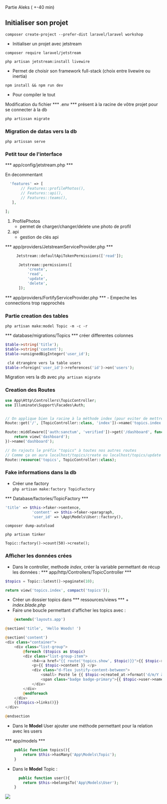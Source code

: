Partie Aleks ( +-40 min)

## Initialiser son projet

```composer create-project --prefer-dist laravel/laravel workshop```


- Initialiser un projet avec jetstream

``composer require laravel/jetstream``

``php artisan jetstream:install livewire``
- Permet de choisir son framework full-stack (choix entre livewire ou inertia)

``npm install && npm run dev``
- Pour compiler le tout

Modification du fichier *** .env *** présent à la racine de vôtre projet pour se connecter à la db

``php artissan migrate``

### Migration de datas vers la db

``php artissan serve``

### Petit tour de l'interface

*** app/config/jetstream.php ***

En decommentant
 ```PHP
   'features' => [
        // Features::profilePhotos(),
        // Features::api(),
        // Features::teams(),
    ],

];
```

1. ProfilePhotos
    - permet de charger/changer/delete une photo de profil
2. api
    - gestion de clés api


*** app/providers/JetstreamServiceProvider.php ***

  ```PHP
       Jetstream::defaultApiTokenPermissions(['read']);

        Jetstream::permissions([
            'create',
            'read',
            'update',
            'delete',
        ]);
 ```

*** app/providers/FortifyServiceProvider.php ***
    - Empeche les connections trop rapprochés


### Partie creation des tables 

``php artisan make:model Topic -m -c -r``

*** database/migrations/Topics *** créer differentes colonnes

```PHP
$table->string('title');
$table->string('content');
$table->unsignedBigInteger('user_id');

 clé étrangère vers la table users
$table->foreign('user_id')->references('id')->on('users');
```

Migration vers la db avec 
``php artisan migrate``

### Creation des  **Routes**

```PHP
use App\Http\Controllers\TopicController;
use Illuminate\Support\Facades\Auth;


// On applique bien la racine à la méthode index (pour eviter de mettre localhost/topic/index)
Route::get('/', [TopicController::class, 'index'])->name('topics.index');

Route::middleware(['auth:sanctum', 'verified'])->get('/dashboard', function () {
    return view('dashboard');
})->name('dashboard');

// On rajouts le préfix "topics" à toutes nos autres routes
// Comme ça on aura localhost/topics/create ou localhost/topics/update
Route::resource('topics', TopicController::class);
```
### **Fake informations** dans la db

- Créer une factory  
```php artisan make:factory TopicFactory```  

*** Database/factories/TopicFactory ***

```PHP    
'title' => $this->faker->sentence,
            'content' => $this->faker->paragraph,
            'user_id' => \App\Models\User::factory(),
```
 
```composer dump-autoload```  

```php artisan tinker ``` 

``Topic::factory()->count(50)->create(); ``

### **Afficher les données** crées
- Dans le controller, methode *index*, créer la variable permettant de récup les données :
*** app/http/Controllers/TopicController ***
```PHP
$topics = Topic::latest()->paginate(10);

return view('topics.index', compact('topics'));
```
- Créer un dossier topics dans *** ressources/views *** + *index.blade.php* 
- Faire une boucle permettant d'afficher les topics avec : 
```PHP 
    @extends('layouts.app')

@section('title', 'Hello Woods! ')

@section('content')
<div class="container">
    <div class="list-group">
        @foreach ($topics as $topic)
        <div class="list-group-item">
            <h4><a href="{{ route('topics.show', $topic)}}">{{ $topic->title }}</a></h4>
            <p>{{ $topic->content }} </p>
            <div class="d-flex justify-content-between">
                <small> Posté le {{ $topic->created_at->format('d/m/Y à H:m') }}</small>
                <span class="badge badge-primary">{{ $topic->user->name }}</span>
            </div>
        </div>
        @endforeach
    </div>
    {{$topics->links()}}
</div>

@endsection
```
- Dans le **Model** User ajouter une méthode permettant pour la relation avec les users

*** app/models *** 

```PHP
    public function topics(){
        return $this->hasMany('App\Models\Topic');
    }
```
- Dans le **Model** Topic : 
```PHP
      public function user(){
        return $this->belongsTo('App\Models\User');
    }
```

<img src="https://media.tenor.com/images/f38991362a89e2113ab04f6d12427ac9/tenor.gif">



